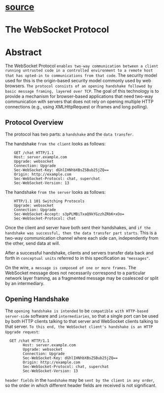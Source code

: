 # [source](https://www.rfc-editor.org/rfc/rfc6455.html#section-1.3)

# The WebSocket Protocol
# Abstract
 The WebSocket Protocol `enables two-way communication between a client
 running untrusted code in a controlled environment to a remote host
 that has opted-in to communications from that code`. The security
 model used for this is the origin-based security model commonly used
 by web browsers. `The protocol consists of an opening handshake
 followed by basic message framing, layered over TCP`. The goal of
 this technology is to provide a mechanism for browser-based
 applications that need two-way communication with servers that does
 not rely on opening multiple HTTP connections (e.g., using
 XMLHttpRequest or iframes and long polling).

## Protocol Overview
The protocol has two parts: a `handshake` and the `data transfer`.

The handshake `from the client` looks as follows:

        GET /chat HTTP/1.1
        Host: server.example.com
        Upgrade: websocket
        Connection: Upgrade
        Sec-WebSocket-Key: dGhlIHNhbXBsZSBub25jZQ==
        Origin: http://example.com
        Sec-WebSocket-Protocol: chat, superchat
        Sec-WebSocket-Version: 13

   The handshake `from the server` looks as follows:

        HTTP/1.1 101 Switching Protocols
        Upgrade: websocket
        Connection: Upgrade
        Sec-WebSocket-Accept: s3pPLMBiTxaQ9kYGzzhZRbK+xOo=
        Sec-WebSocket-Protocol: chat

Once the client and server have both sent their handshakes, and `if
the handshake was successful, then the data transfer part starts`.
This is a two-way communication channel where each side can,
independently from the other, send data at will.

After a successful handshake, clients and servers transfer data back
and forth in `conceptual units` referred to in this specification as
`"messages"`. 

On the wire, `a message is composed of one or more frames`. The WebSocket message does not necessarily correspond to a particular network layer framing, as a fragmented message may be coalesced or split by an intermediary.

## Opening Handshake
The `opening handshake is intended` to be `compatible with HTTP-based
server-side` software and `intermediaries`, so that a single port can be
used by both HTTP clients talking to that server and WebSocket
clients talking to that server.  `To this end, the WebSocket client's
handshake is an HTTP Upgrade request`:
```
  GET /chat HTTP/1.1
        Host: server.example.com
        Upgrade: websocket
        Connection: Upgrade
        Sec-WebSocket-Key: dGhlIHNhbXBsZSBub25jZQ==
        Origin: http://example.com
        Sec-WebSocket-Protocol: chat, superchat
        Sec-WebSocket-Version: 13
```

`header fields` in the `handshake` may be `sent by the client in any order`, so the order in which different header fields are received is not significant.
